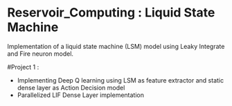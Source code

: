 # Reservoir_Computing : Liquid State Machine

Implementation of a liquid state machine (LSM) model using Leaky Integrate and Fire neuron model.

#Project 1 : 
- Implementing Deep Q learning using LSM as feature extractor and static dense layer as Action Decision model
- Parallelized LIF Dense Layer implementation
